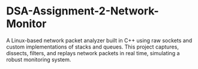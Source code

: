 # DSA-Assignment-2-Network-Monitor
A Linux-based network packet analyzer built in C++ using raw sockets and custom implementations of stacks and queues. This project captures, dissects, filters, and replays network packets in real time, simulating a robust monitoring system.
